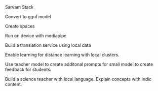 Sarvam Stack


Convert to gguf model

Create spaces

Run on device with mediapipe 

Build a translation service using local data 

Enable learning for distance learning with local clusters. 

Use teacher model to create additonal prompts for small model to create feedback for students.


Build a science teacher with local language.
Explain concepts with indic content.

